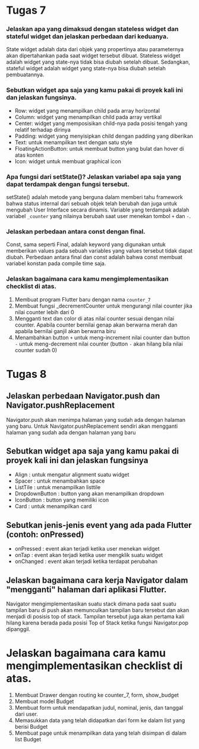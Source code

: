 # Tugas 7

### Jelaskan apa yang dimaksud dengan stateless widget dan stateful widget dan jelaskan perbedaan dari keduanya.
State widget adalah data dari objek yang propertinya atau parameternya akan dipertahankan pada saat widget tersebut dibuat.
Stateless widget adalah widget yang state-nya tidak bisa diubah setelah dibuat. Sedangkan, stateful widget adalah widget yang state-nya bisa diubah setelah pembuatannya. 

### Sebutkan widget apa saja yang kamu pakai di proyek kali ini dan jelaskan fungsinya.
* Row: widget yang menampilkan child pada array horizontal
* Column: widget yang menampilkan child pada array vertikal
* Center: widget yang memposisikan child-nya pada posisi tengah yang relatif terhadap dirinya 
* Padding: widget yang menyisipkan child dengan padding yang diberikan
* Text: untuk menampilkan text dengan satu style
* FloatingActionButton: untuk membuat button yang bulat dan hover di atas konten
* Icon: widget untuk membuat graphical icon

### Apa fungsi dari setState()? Jelaskan variabel apa saja yang dapat terdampak dengan fungsi tersebut.
setState() adalah metode yang berguna dalam memberi tahu framework bahwa status internal dari sebuah objek telah berubah dan juga untuk mengubah User Interface secara dinamis. Variable yang terdampak adalah variabel `_counter` yang nilainya berubah saat user menekan tombol `+` dan `-`.

### Jelaskan perbedaan antara const dengan final.
Const, sama seperti Final, adalah keyword yang digunakan untuk memberikan values pada sebuah variables yang values tersebut tidak dapat diubah. Perbedaan antara final dan const adalah bahwa const membuat variabel konstan pada compile time saja.
 
### Jelaskan bagaimana cara kamu mengimplementasikan checklist di atas.
1. Membuat program Flutter baru dengan nama `counter_7`
2. Membuat fungsi _decrementCounter untuk mengurangi nilai counter jika nilai counter lebih dari 0
3. Mengganti text dan color di atas nilai counter sesuai dengan nilai counter. Apabila counter bernilai genap akan berwarna merah dan apabila bernilai ganjil akan berwarna biru
4. Menambahkan button `+` untuk meng-increment nilai counter dan button `-` untuk meng-decrement nilai counter (button `-` akan hilang bila nilai counter sudah 0)

# Tugas 8

## Jelaskan perbedaan Navigator.push dan Navigator.pushReplacement
Navigator.push akan menimpa halaman yang sudah ada dengan halaman yang baru. Untuk Navigator.pushReplacement sendiri akan mengganti halaman yang sudah ada dengan halaman yang baru

## Sebutkan widget apa saja yang kamu pakai di proyek kali ini dan jelaskan fungsinya
* Align : untuk mengatur alignment suatu widget
* Spacer : untuk menambahkan space
* ListTile : untuk menampilkan listtile
* DropdownButton : button yang akan menampilkan dropdown
* IconButton : button yang memiliki icon
* Card : untuk menampilkan card

## Sebutkan jenis-jenis event yang ada pada Flutter (contoh: onPressed)
* onPressed : event akan terjadi ketika user menekan widget
* onTap : event akan terjadi ketika user mengklik suatu widget
* onChanged : event akan terjadi ketika terdapat perubahan

## Jelaskan bagaimana cara kerja Navigator dalam "mengganti" halaman dari aplikasi Flutter.
Navigator mengimplementasikan suatu stack dimana pada saat suatu tampilan baru di push akan memunculkan tampilan baru tersebut dan akan menjadi di posisis top of stack. Tampilan tersebut juga akan pertama kali hilang karena berada pada posisi Top of Stack ketika fungsi Navigator.pop dipanggil.

# Jelaskan bagaimana cara kamu mengimplementasikan checklist di atas.
1. Membuat Drawer dengan routing ke counter_7, form, show_budget
2. Membuat model Budget
3. Membuat form untuk mendapatkan judul, nominal, jenis, dan tanggal dari user.
4. Memasukkan data yang telah didapatkan dari form ke dalam list yang berisi Budget
5. Membuat page untuk menampilkan data yang telah disimpan di dalam list Budget
